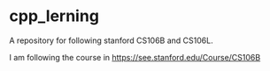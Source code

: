 # cpp_lerning
A repository for following stanford CS106B and CS106L.

I am following the course in https://see.stanford.edu/Course/CS106B